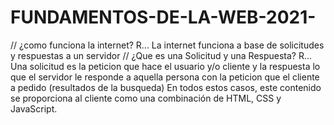 # FUNDAMENTOS-DE-LA-WEB-2021-
//
¿como funciona la internet?
R... La internet funciona a base de solicitudes y respuestas a un servidor
//
¿Que es una Solicitud y una Respuesta?
R... Una solicitud es la peticion que hace el usuario y/o cliente y la respuesta lo que el servidor le responde a aquella persona con la peticion que el cliente a pedido (resultados de la busqueda) En todos estos casos, este contenido se proporciona al cliente como una combinación de HTML, CSS y JavaScript.